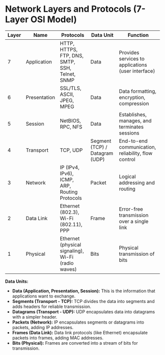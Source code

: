 # Network Layers and Protocols (7-Layer OSI Model)

| Layer | Name           | Protocols                                              | Data Unit     | Function                                               |
|-------|----------------|----------------------------------------------------------|---------------|--------------------------------------------------------|
| 7     | Application    | HTTP, HTTPS, FTP, DNS, SMTP, SSH, Telnet, SNMP        | Data          | Provides services to applications (user interface)     |
| 6     | Presentation   | SSL/TLS, ASCII, JPEG, MPEG                              | Data          | Data formatting, encryption, compression              |
| 5     | Session        | NetBIOS, RPC,  NFS                                      | Data          | Establishes, manages, and terminates sessions          |
| 4     | Transport      | TCP, UDP                                                | Segment (TCP) / Datagram (UDP) | End-to-end communication, reliability, flow control   |
| 3     | Network        | IP (IPv4, IPv6), ICMP, ARP, Routing Protocols           | Packet        | Logical addressing and routing                         |
| 2     | Data Link      | Ethernet (802.3), Wi-Fi (802.11), PPP                  | Frame         | Error-free transmission over a single link            |
| 1     | Physical       | Ethernet (physical signaling), Wi-Fi (radio waves)     | Bits          | Physical transmission of bits                         |


**Data Units:**

* **Data (Application, Presentation, Session):** This is the information that applications want to exchange.
* **Segments (Transport - TCP):** TCP divides the data into segments and adds headers for reliable transmission.
* **Datagrams (Transport - UDP):** UDP encapsulates data into datagrams with a simpler header.
* **Packets (Network):** IP encapsulates segments or datagrams into packets, adding IP addresses.
* **Frames (Data Link):**  Data link protocols (like Ethernet) encapsulate packets into frames, adding MAC addresses.
* **Bits (Physical):** Frames are converted into a stream of bits for transmission.


